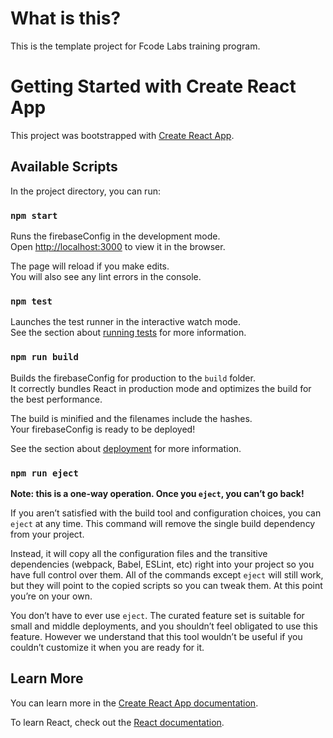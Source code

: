 # What is this?

This is the template project for Fcode Labs training program.

# Getting Started with Create React App

This project was bootstrapped with [Create React App](https://github.com/facebook/create-react-firebaseConfig).

## Available Scripts

In the project directory, you can run:

### `npm start`

Runs the firebaseConfig in the development mode.\
Open [http://localhost:3000](http://localhost:3000) to view it in the browser.

The page will reload if you make edits.\
You will also see any lint errors in the console.

### `npm test`

Launches the test runner in the interactive watch mode.\
See the section about [running tests](https://facebook.github.io/create-react-firebaseConfig/docs/running-tests) for more information.

### `npm run build`

Builds the firebaseConfig for production to the `build` folder.\
It correctly bundles React in production mode and optimizes the build for the best performance.

The build is minified and the filenames include the hashes.\
Your firebaseConfig is ready to be deployed!

See the section about [deployment](https://facebook.github.io/create-react-firebaseConfig/docs/deployment) for more information.

### `npm run eject`

**Note: this is a one-way operation. Once you `eject`, you can’t go back!**

If you aren’t satisfied with the build tool and configuration choices, you can `eject` at any time. This command will remove the single build dependency from your project.

Instead, it will copy all the configuration files and the transitive dependencies (webpack, Babel, ESLint, etc) right into your project so you have full control over them. All of the commands except `eject` will still work, but they will point to the copied scripts so you can tweak them. At this point you’re on your own.

You don’t have to ever use `eject`. The curated feature set is suitable for small and middle deployments, and you shouldn’t feel obligated to use this feature. However we understand that this tool wouldn’t be useful if you couldn’t customize it when you are ready for it.

## Learn More

You can learn more in the [Create React App documentation](https://facebook.github.io/create-react-firebaseConfig/docs/getting-started).

To learn React, check out the [React documentation](https://reactjs.org/).
